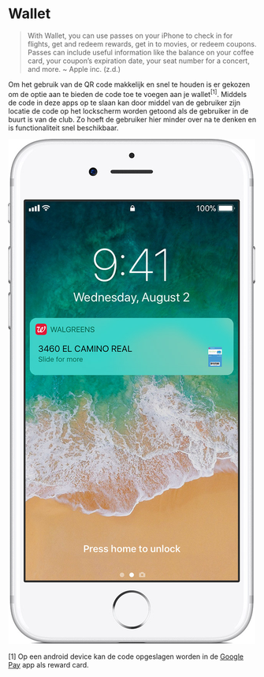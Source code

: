 # Wallet

> With Wallet, you can use passes on your iPhone to check in for flights, get and redeem rewards, get in to movies, or redeem coupons. Passes can include useful information like the balance on your coffee card, your coupon’s expiration date, your seat number for a concert, and more. ~ Apple inc. (z.d.)

Om het gebruik van de QR code makkelijk en snel te houden is er gekozen om de optie aan te bieden de code toe te voegen aan je wallet<sup>[1]</sup>. Middels de code in deze apps op te slaan kan door middel van de gebruiker zijn locatie de code op het lockscherm worden getoond als de gebruiker in de buurt is van de club. Zo hoeft de gebruiker hier minder over na te denken en is functionaliteit snel beschikbaar.

![Example of Wallet lockscreen notification](../assets/images/wallet-lockscreen-notification.jpg)


[1] Op een android device kan de code opgeslagen worden in de [Google Pay](https://pay.google.com/about/) app als reward card.

